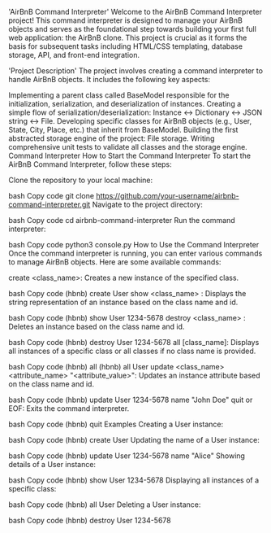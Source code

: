 'AirBnB Command Interpreter'
Welcome to the AirBnB Command Interpreter project! This command interpreter is designed to manage your AirBnB objects and serves as the foundational step towards building your first full web application: the AirBnB clone. This project is crucial as it forms the basis for subsequent tasks including HTML/CSS templating, database storage, API, and front-end integration.

'Project Description'
The project involves creating a command interpreter to handle AirBnB objects. It includes the following key aspects:

Implementing a parent class called BaseModel responsible for the initialization, serialization, and deserialization of instances.
Creating a simple flow of serialization/deserialization: Instance <-> Dictionary <-> JSON string <-> File.
Developing specific classes for AirBnB objects (e.g., User, State, City, Place, etc.) that inherit from BaseModel.
Building the first abstracted storage engine of the project: File storage.
Writing comprehensive unit tests to validate all classes and the storage engine.
Command Interpreter
How to Start the Command Interpreter
To start the AirBnB Command Interpreter, follow these steps:

Clone the repository to your local machine:

bash
Copy code
git clone https://github.com/your-username/airbnb-command-interpreter.git
Navigate to the project directory:

bash
Copy code
cd airbnb-command-interpreter
Run the command interpreter:

bash
Copy code
python3 console.py
How to Use the Command Interpreter
Once the command interpreter is running, you can enter various commands to manage AirBnB objects. Here are some available commands:

create <class_name>: Creates a new instance of the specified class.

bash
Copy code
(hbnb) create User
show <class_name> <id>: Displays the string representation of an instance based on the class name and id.

bash
Copy code
(hbnb) show User 1234-5678
destroy <class_name> <id>: Deletes an instance based on the class name and id.

bash
Copy code
(hbnb) destroy User 1234-5678
all [class_name]: Displays all instances of a specific class or all classes if no class name is provided.

bash
Copy code
(hbnb) all
(hbnb) all User
update <class_name> <id> <attribute_name> "<attribute_value>": Updates an instance attribute based on the class name and id.

bash
Copy code
(hbnb) update User 1234-5678 name "John Doe"
quit or EOF: Exits the command interpreter.

bash
Copy code
(hbnb) quit
Examples
Creating a User instance:

bash
Copy code
(hbnb) create User
Updating the name of a User instance:

bash
Copy code
(hbnb) update User 1234-5678 name "Alice"
Showing details of a User instance:

bash
Copy code
(hbnb) show User 1234-5678
Displaying all instances of a specific class:

bash
Copy code
(hbnb) all User
Deleting a User instance:

bash
Copy code
(hbnb) destroy User 1234-5678